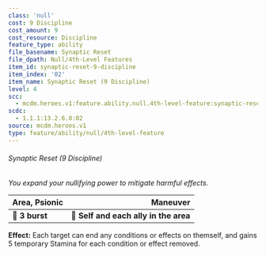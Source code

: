 ```yaml
---
class: 'null'
cost: 9 Discipline
cost_amount: 9
cost_resource: Discipline
feature_type: ability
file_basename: Synaptic Reset
file_dpath: Null/4th-Level Features
item_id: synaptic-reset-9-discipline
item_index: '02'
item_name: Synaptic Reset (9 Discipline)
level: 4
scc:
  - mcdm.heroes.v1:feature.ability.null.4th-level-feature:synaptic-reset-9-discipline
scdc:
  - 1.1.1:13.2.6.8:02
source: mcdm.heroes.v1
type: feature/ability/null/4th-level-feature
---
```


###### Synaptic Reset (9 Discipline)

*You expand your nullifying power to mitigate harmful effects.*

| **Area, Psionic** |                          **Maneuver** |
| ----------------- | ------------------------------------: |
| **📏 3 burst**    | **🎯 Self and each ally in the area** |

**Effect:** Each target can end any conditions or effects on themself, and gains 5 temporary Stamina for each condition or effect removed.

